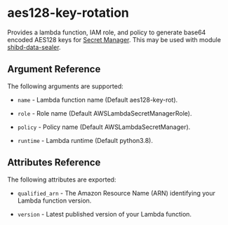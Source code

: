 # aes128-key-rotation

Provides a lambda function, IAM role, and policy to generate base64 encoded AES128 keys
for [Secret Manager](https://aws.amazon.com/secrets-manager/). This
may be used with module
[shibd-data-sealer](https://github.com/techservicesillinois/terraform-aws-shibd-data-sealer).

Argument Reference
-----------------

The following arguments are supported:

* `name` - Lambda function name (Default aes128-key-rot).

* `role` - Role name (Default AWSLambdaSecretManagerRole).

* `policy` - Policy name (Default AWSLambdaSecretManager).

* `runtime` - Lambda runtime (Default python3.8).

Attributes Reference
--------------------

The following attributes are exported:

* `qualified_arn` - The Amazon Resource Name (ARN) identifying your
Lambda function version.

* `version` - Latest published version of your Lambda function.
